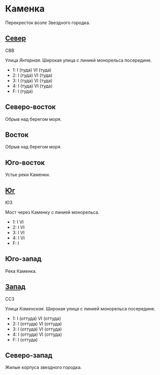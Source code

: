 # Каменка

Перекресток возле Звездного городка.

## [Север](./590015.md)

СВВ

Улица *Янтарная*.
Широкая улица с линией монорельса посередине.

* 1:    I (туда)    VI (туда)
* 2:    I (туда)    VI (туда)
* 3:    I (туда)    VI (туда)
* 4:    I (туда)    VI (туда)
* F:    I (туда)

## Северо-восток

Обрыв над берегом моря.

## Восток

Обрыв над берегом моря.

## Юго-восток

Устье реки Каменки.

## [Юг](./590025.md)

ЮЗ

Мост через Каменку с линией монорельса.

* 1:    I   VI
* 2:    I   VI
* 3:    I   VI
* 4:    I   VI
* F:    I

## Юго-запад

Река Каменка.

## [Запад](./585020.md)

ССЗ

Улица *Каменская*.
Широкая улица с линией монорельса посередине.

* 1:    I (оттуда)  VI (оттуда)
* 2:    I (оттуда)  VI (оттуда)
* 3:    I (оттуда)  VI (оттуда)
* 4:    I (оттуда)  VI (оттуда)
* F:    I (оттуда)

## Северо-запад

Жилые корпуса звездного городка.
